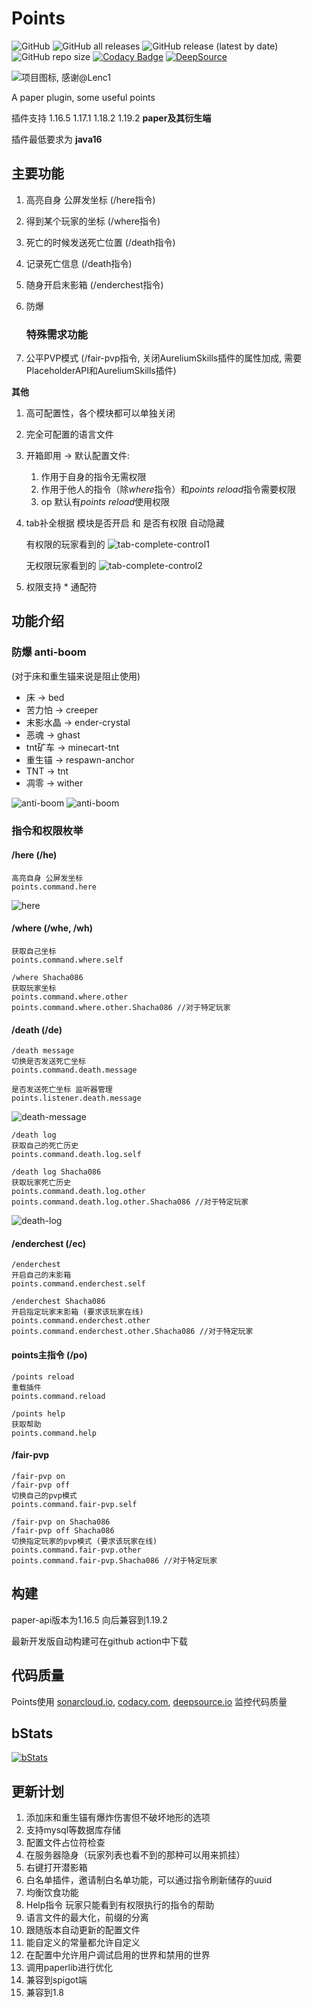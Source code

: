 # Points

![GitHub](https://img.shields.io/github/license/HowieHz/Points)
![GitHub all releases](https://img.shields.io/github/downloads/HowieHz/Points/total)
![GitHub release (latest by date)](https://img.shields.io/github/downloads/HowieHz/Points/latest/total)
![GitHub repo size](https://img.shields.io/github/repo-size/HowieHz/Points)
[![Codacy Badge](https://app.codacy.com/project/badge/Grade/6514d15bcda04c4db6ef136204282a46)](https://www.codacy.com/gh/HowieHz/Points/dashboard?utm_source=github.com&amp;utm_medium=referral&amp;utm_content=HowieHz/Points&amp;utm_campaign=Badge_Grade)
[![DeepSource](https://deepsource.io/gh/HowieHz/Points.svg/?label=active+issues&show_trend=true&token=BsdaFuwaOvvqaAa8w-r7YmmN)](https://deepsource.io/gh/HowieHz/Points/?ref=repository-badge)

![项目图标, 感谢@Lenc1](./img/P.png)

A paper plugin, some useful points

插件支持 1.16.5 1.17.1 1.18.2 1.19.2 **paper及其衍生端**

插件最低要求为 **java16**

## 主要功能

1. 高亮自身 公屏发坐标 (/here指令)
2. 得到某个玩家的坐标 (/where指令)
3. 死亡的时候发送死亡位置 (/death指令)
4. 记录死亡信息 (/death指令)
5. 随身开启末影箱 (/enderchest指令)
6. 防爆

   ### 特殊需求功能

7. 公平PVP模式 (/fair-pvp指令, 关闭AureliumSkills插件的属性加成, 需要PlaceholderAPI和AureliumSkills插件)

**其他**

1. 高可配置性，各个模块都可以单独关闭
2. 完全可配置的语言文件
3. 开箱即用 -> 默认配置文件:
    1. 作用于自身的指令无需权限
    2. 作用于他人的指令（除*where*指令）和*points reload*指令需要权限
    3. op 默认有*points reload*使用权限
4. tab补全根据 模块是否开启 和 是否有权限 自动隐藏

   有权限的玩家看到的
   ![tab-complete-control1](./img/tab-complete-control1.png)
   
   无权限玩家看到的
   ![tab-complete-control2](./img/tab-complete-control2.png)

5. 权限支持 * 通配符

## 功能介绍

### 防爆 anti-boom

(对于床和重生锚来说是阻止使用)

* 床 -> bed
* 苦力怕 -> creeper
* 末影水晶 -> ender-crystal
* 恶魂 -> ghast
* tnt矿车 -> minecart-tnt
* 重生锚 -> respawn-anchor
* TNT -> tnt
* 凋零 -> wither

![anti-boom](./img/antiboom-listener1.png)
![anti-boom](./img/antiboom-listener2.png)

### 指令和权限枚举

#### /here (/he)

    高亮自身 公屏发坐标
    points.command.here

![here](./img/here-command-demo.png)

#### /where (/whe, /wh)

    获取自己坐标
    points.command.where.self
    
    /where Shacha086
    获取玩家坐标
    points.command.where.other
    points.command.where.other.Shacha086 //对于特定玩家

#### /death (/de)

    /death message
    切换是否发送死亡坐标
    points.command.death.message

    是否发送死亡坐标 监听器管理
    points.listener.death.message

![death-message](./img/death-message-demo.png)

    /death log
    获取自己的死亡历史
    points.command.death.log.self

    /death log Shacha086
    获取玩家死亡历史
    points.command.death.log.other
    points.command.death.log.other.Shacha086 //对于特定玩家

![death-log](./img/death-log-demo.png)

#### /enderchest (/ec)

    /enderchest
    开启自己的末影箱
    points.command.enderchest.self

    /enderchest Shacha086
    开启指定玩家末影箱 (要求该玩家在线)
    points.command.enderchest.other
    points.command.enderchest.other.Shacha086 //对于特定玩家

#### points主指令 (/po)

    /points reload
    重载插件
    points.command.reload

    /points help
    获取帮助
    points.command.help

#### /fair-pvp

    /fair-pvp on
    /fair-pvp off
    切换自己的pvp模式
    points.command.fair-pvp.self
    
    /fair-pvp on Shacha086
    /fair-pvp off Shacha086
    切换指定玩家的pvp模式 (要求该玩家在线)
    points.command.fair-pvp.other
    points.command.fair-pvp.Shacha086 //对于特定玩家

## 构建

paper-api版本为1.16.5 向后兼容到1.19.2

最新开发版自动构建可在github action中下载

## 代码质量

Points使用 [sonarcloud.io](https://sonarcloud.io/project/overview?id=HowieHz_Points), [codacy.com](https://app.codacy.com/gh/HowieHz/Points/dashboard), [deepsource.io](https://deepsource.io/gh/HowieHz/Points) 监控代码质量

## bStats

[![bStats](https://bstats.org/signatures/bukkit/Points.svg)](https://bstats.org/plugin/bukkit/Points/16544)

## 更新计划

1. 添加床和重生锚有爆炸伤害但不破坏地形的选项
2. 支持mysql等数据库存储
3. 配置文件占位符检查
4. 在服务器隐身（玩家列表也看不到的那种可以用来抓挂）
5. 右键打开潜影箱
6. 白名单插件，邀请制白名单功能，可以通过指令刷新储存的uuid
7. 均衡饮食功能
8. Help指令 玩家只能看到有权限执行的指令的帮助
9. 语言文件的最大化，前缀的分离
10. 跟随版本自动更新的配置文件
11. 能自定义的常量都允许自定义
12. 在配置中允许用户调试启用的世界和禁用的世界
13. 调用paperlib进行优化
14. 兼容到spigot端
15. 兼容到1.8
